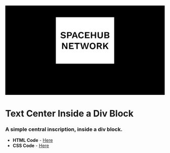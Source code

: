 ![Text Center Inside a Div Block](Text_Center.png "logo")

# Text Center Inside a Div Block
### A simple central inscription, inside a div block.

* **HTML Code** - [Here](Code/index.html)
* **CSS Code** - [Here](Code/styles.css)
